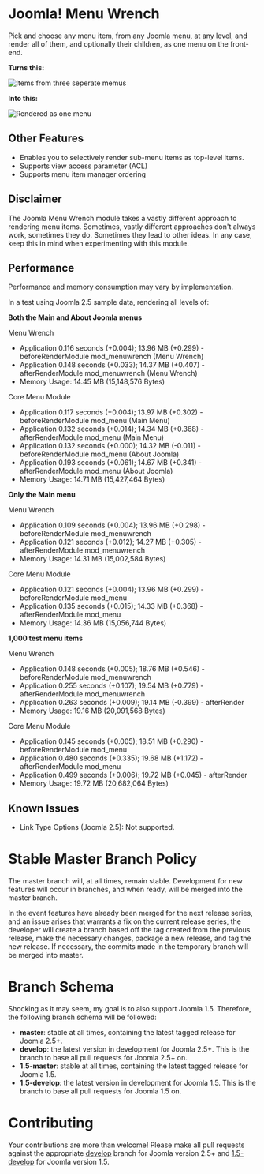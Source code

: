 Joomla! Menu Wrench
==================

Pick and choose any menu item, from any Joomla menu, at any level, and render all of them, and optionally their children, as one menu on the front-end.

**Turns this:**

![Items from three seperate memus](https://raw.github.com/betweenbrain/Image-Attachments/master/three-items-three-menus.png "Items from three seperate memus")

**Into this:**

![Rendered as one menu](https://raw.github.com/betweenbrain/Image-Attachments/master/three-items-three-menus-result.png "Rendered as one menu")

## Other Features ##
- Enables you to selectively render sub-menu items as top-level items.
- Supports view access parameter (ACL)
- Supports menu item manager ordering

## Disclaimer ##
The Joomla Menu Wrench module takes a vastly different approach to rendering menu items. Sometimes, vastly different approaches don't always work, sometimes they do. Sometimes they lead to other ideas. In any case, keep this in mind when experimenting with this module.

## Performance ##
Performance and memory consumption may vary by implementation.

In a test using Joomla 2.5 sample data, rendering all levels of:

**Both the Main and About Joomla menus**

Menu Wrench

- Application 0.116 seconds (+0.004); 13.96 MB (+0.299) - beforeRenderModule mod_menuwrench (Menu Wrench)
- Application 0.148 seconds (+0.033); 14.37 MB (+0.407) - afterRenderModule mod_menuwrench (Menu Wrench)
- Memory Usage: 14.45 MB (15,148,576 Bytes)

Core Menu Module

- Application 0.117 seconds (+0.004); 13.97 MB (+0.302) - beforeRenderModule mod_menu (Main Menu)
- Application 0.132 seconds (+0.014); 14.34 MB (+0.368) - afterRenderModule mod_menu (Main Menu)
- Application 0.132 seconds (+0.000); 14.32 MB (-0.011) - beforeRenderModule mod_menu (About Joomla)
- Application 0.193 seconds (+0.061); 14.67 MB (+0.341) - afterRenderModule mod_menu (About Joomla)
- Memory Usage: 14.71 MB (15,427,464 Bytes)

**Only the Main menu**

Menu Wrench

- Application 0.109 seconds (+0.004); 13.96 MB (+0.298) - beforeRenderModule mod_menuwrench
- Application 0.121 seconds (+0.012); 14.27 MB (+0.305) - afterRenderModule mod_menuwrench
- Memory Usage: 14.31 MB (15,002,584 Bytes)

Core Menu Module

- Application 0.121 seconds (+0.004); 13.96 MB (+0.299) - beforeRenderModule mod_menu
- Application 0.135 seconds (+0.015); 14.33 MB (+0.368) - afterRenderModule mod_menu
- Memory Usage: 14.36 MB (15,056,744 Bytes)

**1,000 test menu items**

Menu Wrench

- Application 0.148 seconds (+0.005); 18.76 MB (+0.546) - beforeRenderModule mod_menuwrench
- Application 0.255 seconds (+0.107); 19.54 MB (+0.779) - afterRenderModule mod_menuwrench
- Application 0.263 seconds (+0.009); 19.14 MB (-0.399) - afterRender
- Memory Usage: 19.16 MB (20,091,568 Bytes)

Core Menu Module
- Application 0.145 seconds (+0.005); 18.51 MB (+0.290) - beforeRenderModule mod_menu
- Application 0.480 seconds (+0.335); 19.68 MB (+1.172) - afterRenderModule mod_menu
- Application 0.499 seconds (+0.006); 19.72 MB (+0.045) - afterRender
- Memory Usage: 19.72 MB (20,682,064 Bytes)

## Known Issues ##
- Link Type Options (Joomla 2.5): Not supported.


Stable Master Branch Policy
====================
The master branch will, at all times, remain stable. Development for new features will occur in branches, and when ready, will be merged into the master branch.

In the event features have already been merged for the next release series, and an issue arises that warrants a fix on the current release series, the developer will create a branch based off the tag created from the previous release, make the necessary changes, package a new release, and tag the new release. If necessary, the commits made in the temporary branch will be merged into master.

Branch Schema
==============
Shocking as it may seem, my goal is to also support Joomla 1.5. Therefore, the following branch schema will be followed:
* __master__: stable at all times, containing the latest tagged release for Joomla 2.5+.
* __develop__: the latest version in development for Joomla 2.5+. This is the branch to base all pull requests for Joomla 2.5+ on.
* __1.5-master__: stable at all times, containing the latest tagged release for Joomla 1.5.
* __1.5-develop__: the latest version in development for Joomla 1.5. This is the branch to base all pull requests for Joomla 1.5 on.


Contributing
====================
Your contributions are more than welcome! Please make all pull requests against the appropriate [develop](https://github.com/betweenbrain/Menu-Wrench/tree/develop) branch for Joomla version 2.5+ and [1.5-develop](https://github.com/betweenbrain/Joomla-Ajax-Interface/tree/1.5-develop) for Joomla version 1.5.

